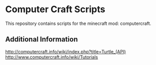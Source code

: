 # Computer Craft Scripts
This repository contains scripts for the minecraft mod: computercraft.

## Additional Information
http://computercraft.info/wiki/index.php?title=Turtle_(API)
http://www.computercraft.info/wiki/Tutorials
